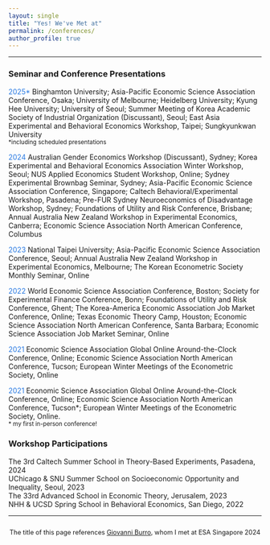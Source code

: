 ```yaml
---
layout: single
title: "Yes! We've Met at"
permalink: /conferences/
author_profile: true
---
```


---

### Seminar and Conference Presentations

<span style="color:#2a7ae2">2025*</span> Binghamton University; Asia-Pacific Economic Science Association Conference, Osaka; University of Melbourne; Heidelberg University; Kyung Hee University; University of Seoul; Summer Meeting of Korea Academic Society of Industrial Organization (Discussant), Seoul; East Asia Experimental and Behavioral Economics Workshop, Taipei; Sungkyunkwan University <br>
<small>*including scheduled presentations</small>

<span style="color:#2a7ae2">2024</span> Australian Gender Economics Workshop (Discussant), Sydney; Korea Experimental and Behavioral Economics Association Winter Workshop, Seoul; NUS Applied Economics Student Workshop, Online; Sydney Experimental Brownbag Seminar, Sydney; Asia-Pacific Economic Science Association Conference, Singapore; Caltech Behavioral/Experimental Workshop, Pasadena; Pre-FUR Sydney Neuroeconomics of Disadvantage Workshop, Sydney; Foundations of Utility and Risk Conference, Brisbane; Annual Australia New Zealand Workshop in Experimental Economics, Canberra; Economic Science Association North American Conference, Columbus

<span style="color:#2a7ae2">2023</span> National Taipei University; Asia-Pacific Economic Science Association Conference, Seoul; Annual Australia New Zealand Workshop in Experimental Economics, Melbourne; The Korean Econometric Society Monthly Seminar, Online

<span style="color:#2a7ae2">2022</span> World Economic Science Association Conference, Boston; Society for Experimental Finance Conference, Bonn; Foundations of Utility and Risk Conference, Ghent; The Korea-America Economic Association Job Market Conference, Online; Texas Economic Theory Camp, Houston; Economic Science Association North American Conference, Santa Barbara; Economic Science Association Job Market Seminar, Online 

<span style="color:#2a7ae2">2021</span> Economic Science Association Global Online Around-the-Clock Conference, Online; Economic Science Association North American Conference, Tucson; European Winter Meetings of the Econometric Society, Online

<span style="color:#2a7ae2">2021</span> Economic Science Association Global Online Around-the-Clock Conference, Online; Economic Science Association North American Conference, Tucson*; European Winter Meetings of the Econometric Society, Online. <br>
<small>* my first in-person conference!</small>

### Workshop Participations

The 3rd Caltech Summer School in Theory-Based Experiments, Pasadena, 2024  
UChicago & SNU Summer School on Socioeconomic Opportunity and Inequality, Seoul, 2023  
The 33rd Advanced School in Economic Theory, Jerusalem, 2023  
NHH & UCSD Spring School in Behavioral Economics, San Diego, 2022  

---

<div style="text-align: center; font-size: 90%; margin-top: 2em;">
The title of this page references <a href="https://sites.google.com/view/giovanniburro/have-we-met" target="_blank">Giovanni Burro</a>, whom I met at ESA Singapore 2024
</div>
